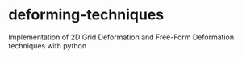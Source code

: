 # deforming-techniques
Implementation of 2D Grid Deformation and Free-Form Deformation techniques with python
